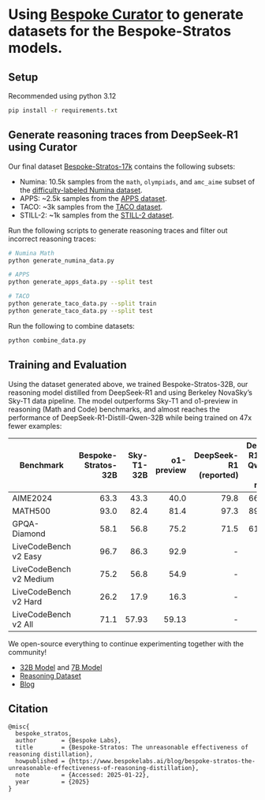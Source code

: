 # Using [Bespoke Curator](https://github.com/bespokelabsai/curator) to generate datasets for the Bespoke-Stratos models.

## Setup

Recommended using python 3.12

```bash
pip install -r requirements.txt
```

## Generate reasoning traces from DeepSeek-R1 using Curator

Our final dataset [Bespoke-Stratos-17k](https://huggingface.co/datasets/bespokelabs/Bespoke-Stratos-17k) contains the following subsets:

* Numina: 10.5k samples from the `math`, `olympiads`, and `amc_aime` subset of the [difficulty-labeled Numina dataset](https://huggingface.co/datasets/NovaSky-AI/labeled_numina_difficulty_162K).
* APPS: ~2.5k samples from the [APPS dataset](https://huggingface.co/datasets/codeparrot/apps).
* TACO: ~3k samples from the [TACO dataset](https://huggingface.co/datasets/BAAI/TACO).
* STILL-2: ~1k samples from the [STILL-2 dataset](https://huggingface.co/datasets/RUC-AIBOX/long_form_thought_data_5k).

Run the following scripts to generate reasoning traces and filter out incorrect reasoning traces:

```bash
# Numina Math
python generate_numina_data.py

# APPS
python generate_apps_data.py --split test

# TACO
python generate_taco_data.py --split train
python generate_taco_data.py --split test
```

Run the following to combine datasets:

```bash
python combine_data.py
```

## Training and Evaluation

Using the dataset generated above, we trained Bespoke-Stratos-32B, our reasoning model distilled from DeepSeek-R1 and using Berkeley NovaSky’s Sky-T1 data pipeline. The model outperforms Sky-T1 and o1-preview in reasoning (Math and Code) benchmarks, and almost reaches the performance of DeepSeek-R1-Distill-Qwen-32B while being trained on 47x fewer examples:

| Benchmark | Bespoke-Stratos-32B | Sky-T1-32B | o1-preview | DeepSeek-R1 (reported) | DeepSeek-R1-Distill-Qwen-32B (ours / reported) |
|-----------|--------------------:|------------:|-----------:|----------------------:|--------------------------------------------:|
| AIME2024 | 63.3 | 43.3 | 40.0 | 79.8 | 66.7 / 72.6 |
| MATH500 | 93.0 | 82.4 | 81.4 | 97.3 | 89.8 / 94.3 |
| GPQA-Diamond | 58.1 | 56.8 | 75.2 | 71.5 | 61.1 / 62.1 |
| LiveCodeBench v2 Easy | 96.7 | 86.3 | 92.9 | - | 91.2 / - |
| LiveCodeBench v2 Medium | 75.2 | 56.8 | 54.9 | - | 75.7 / - |
| LiveCodeBench v2 Hard | 26.2 | 17.9 | 16.3 | - | 38.2 / - |
| LiveCodeBench v2 All | 71.1 | 57.93 | 59.13 | - | 72.2 / - |

We open-source everything to continue experimenting together with the community!

- [32B Model](https://huggingface.co/bespokelabs/Bespoke-Stratos-32B) and [7B Model](https://huggingface.co/bespokelabs/Bespoke-Stratos-7B)
- [Reasoning Dataset](https://huggingface.co/datasets/bespokelabs/Bespoke-Stratos-17k)
- [Blog](https://www.bespokelabs.ai/blog/bespoke-stratos-the-unreasonable-effectiveness-of-reasoning-distillation)

## Citation

```
@misc{
  bespoke_stratos, 
  author       = {Bespoke Labs},  
  title        = {Bespoke-Stratos: The unreasonable effectiveness of reasoning distillation},  
  howpublished = {https://www.bespokelabs.ai/blog/bespoke-stratos-the-unreasonable-effectiveness-of-reasoning-distillation},  
  note         = {Accessed: 2025-01-22},  
  year         = {2025}
}
```
